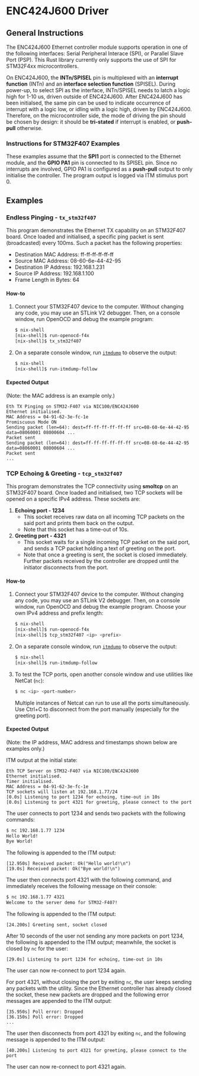 # ENC424J600 Driver


## General Instructions

The ENC424J600 Ethernet controller module supports operation in one of the following interfaces: Serial Peripheral Interace (SPI), or Parallel Slave Port (PSP). This Rust library currently only supports the use of SPI for STM32F4xx microcontrollers.

On ENC424J600, the **INTn/SPISEL** pin is multiplexed with an **interrupt function** (INTn) and an **interface selection function** (SPISEL). During power-up, to select SPI as the interface, INTn/SPISEL needs to latch a logic high for 1-10 us, driven outside of ENC424J600. After ENC424J600 has been initialsed, the same pin can be used to indicate occurrence of interrupt with a logic low, or idling with a logic high, driven by ENC424J600. Therefore, on the microcontroller side, the mode of driving the pin should be chosen by design: it should be **tri-stated** if interrupt is enabled, or **push-pull** otherwise.


### Instructions for STM32F407 Examples

These examples assume that the **SPI1** port is connected to the Ethernet module, and the **GPIO PA1** pin is connected to its SPISEL pin. Since no interrupts are involved, GPIO PA1 is configured as a **push-pull** output to only initialise the controller. The program output is logged via ITM stimulus port 0.


## Examples

### Endless Pinging - `tx_stm32f407`

This program demonstrates the Ethernet TX capability on an STM32F407 board. Once loaded and initialised, a specific ping packet is sent (broadcasted) every 100ms. Such a packet has the following properties:

* Destination MAC Address: ff-ff-ff-ff-ff-ff
* Source MAC Address: 08-60-6e-44-42-95
* Destination IP Address: 192.168.1.231
* Source IP Address: 192.168.1.100
* Frame Length in Bytes: 64

#### How-to

1.  Connect your STM32F407 device to the computer. Without changing any code, you may use an STLink V2 debugger. Then, on a console window, run OpenOCD and debug the example program:
    ```sh
    $ nix-shell
    [nix-shell]$ run-openocd-f4x
    [nix-shell]$ tx_stm32f407
    ```

2.  On a separate console window, run [`itmdump`](https://docs.rs/itm/) to observe the output:
    ```sh
    $ nix-shell
    [nix-shell]$ run-itmdump-follow
    ```

#### Expected Output

(Note: the MAC address is an example only.)

```
Eth TX Pinging on STM32-F407 via NIC100/ENC424J600
Ethernet initialised.
MAC Address = 04-91-62-3e-fc-1e
Promiscuous Mode ON
Sending packet (len=64): dest=ff-ff-ff-ff-ff-ff src=08-60-6e-44-42-95 data=08060001 08000604 ...
Packet sent
Sending packet (len=64): dest=ff-ff-ff-ff-ff-ff src=08-60-6e-44-42-95 data=08060001 08000604 ...
Packet sent
...
```


### TCP Echoing & Greeting - `tcp_stm32f407`

This program demonstrates the TCP connectivity using **smoltcp** on an STM32F407 board. Once loaded and initialised, two TCP sockets will be opened on a specific IPv4 address. These sockets are:

1.  **Echoing port - 1234**
    *   This socket receives raw data on all incoming TCP packets on the said port and prints them back on the output.
    *   Note that this socket has a time-out of 10s.
2.  **Greeting port - 4321**
    *   This socket waits for a single incoming TCP packet on the said port, and sends a TCP packet holding a text of greeting on the port.
    *   Note that once a greeting is sent, the socket is closed immediately. Further packets received by the controller are dropped until the initiator disconnects from the port.

#### How-to

1.  Connect your STM32F407 device to the computer. Without changing any code, you may use an STLink V2 debugger. Then, on a console window, run OpenOCD and debug the example program. Choose your own IPv4 address and prefix length:
    ```sh
    $ nix-shell
    [nix-shell]$ run-openocd-f4x
    [nix-shell]$ tcp_stm32f407 <ip> <prefix>
    ```

2.  On a separate console window, run [`itmdump`](https://docs.rs/itm/) to observe the output:
    ```sh
    $ nix-shell
    [nix-shell]$ run-itmdump-follow
    ```

3.  To test the TCP ports, open another console window and use utilities like NetCat (`nc`):
    ```sh
    $ nc <ip> <port-number>
    ```
    Multiple instances of Netcat can run to use all the ports simultaneously. Use Ctrl+C to disconnect from the port manually (especially for the greeting port).

#### Expected Output

(Note: the IP address, MAC address and timestamps shown below are examples only.)

ITM output at the initial state:
```
Eth TCP Server on STM32-F407 via NIC100/ENC424J600
Ethernet initialised.
Timer initialised.
MAC Address = 04-91-62-3e-fc-1e
TCP sockets will listen at 192.168.1.77/24
[0.0s] Listening to port 1234 for echoing, time-out in 10s
[0.0s] Listening to port 4321 for greeting, please connect to the port
```

The user connects to port 1234 and sends two packets with the following commands:
```sh
$ nc 192.168.1.77 1234
Hello World!
Bye World!
```

The following is appended to the ITM output:
```
[12.950s] Received packet: Ok("Hello world!\n")
[19.0s] Received packet: Ok("Bye world!\n")
```

The user then connects port 4321 with the following command, and immediately receives the following message on their console:
```sh
$ nc 192.168.1.77 4321
Welcome to the server demo for STM32-F407!
```

The following is appended to the ITM output:
```
[24.200s] Greeting sent, socket closed
```

After 10 seconds of the user not sending any more packets on port 1234, the following is appended to the ITM output; meanwhile, the socket is closed by `nc` for the user:
```
[29.0s] Listening to port 1234 for echoing, time-out in 10s
```

The user can now re-connect to port 1234 again.

For port 4321, without closing the port by exiting `nc`, the user keeps sending any packets with the utility. Since the Ethernet controller has already closed the socket, these new packets are dropped and the following error messages are appended to the ITM output:
```
[35.950s] Poll error: Dropped
[36.150s] Poll error: Dropped
...
```

The user then disconnects from port 4321 by exiting `nc`, and the following message is appended to the ITM output:
```
[40.200s] Listening to port 4321 for greeting, please connect to the port
```

The user can now re-connect to port 4321 again.
